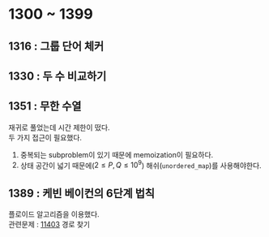 # 1300 ~ 1399


## 1316 : 그룹 단어 체커

## 1330 : 두 수 비교하기

## 1351 : 무한 수열
재귀로 풀었는데 시간 제한이 떴다.  
두 가지 접근이 필요했다.  
1. 중복되는 subproblem이 있기 때문에 memoization이 필요하다.
2. 상태 공간이 넓기 때문에($2 \le P, Q \le 10^9$) 해쉬(`unordered_map`)를 사용해야한다.

## 1389 : 케빈 베이컨의 6단계 법칙
플로이드 알고리즘을 이용했다.  
관련문제 : [11403](https://www.acmicpc.net/problem/11403) 경로 찾기
